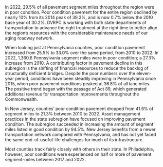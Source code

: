 In 2022, 29.5% of all pavement segment miles throughout the region were in poor condition. Poor condition pavement for the entire region declined by nearly 10% from its 2014 peak of 39.2%, and is now 0.7% below the 2010 base year of 30.2%. DVRPC is working with both state departments of transportation to advance the right treatment at the right time to better align the region’s resources with the considerable maintenance needs of our aging roadway network.

When looking just at Pennsylvania counties, poor condition pavement increased from 25.5% to 33.0% over the same period, from 2010 to 2022. In 2022, 1,360.8 Pennsylvania segment miles were in poor condition; a 27.3% increase from 2010. A contributing factor in pavement decline in this subregion is the shifting of financial resources to reduce the backlog of structurally deficient bridges. Despite the poor numbers over the eleven-year period, conditions have been steadily improving in Pennsylvania since 2015, when poor pavement conditions peaked at 36.8% of all lane miles. The positive trend began with the passage of Act 89, which generated additional revenue for transportation improvements throughout the Commonwealth.

In New Jersey, counties’ poor condition pavement dropped from 41.6% of segment miles to 21.3% between 2010 to 2022. Asset management practices in the state subregion have focused on improving pavement condition. The subregion succeeded in increasing the amount of segment miles listed in good condition by 94.5%. New Jersey benefits from a newer transportation network compared with Pennsylvania, and has not yet faced the same end-of-useful-life challenges for much of its infrastructure.

Most counties track fairly closely with others in their state. In Philadelphia, however, poor conditions were experienced on half or more of pavement segment-miles between 2017 and 2022.

